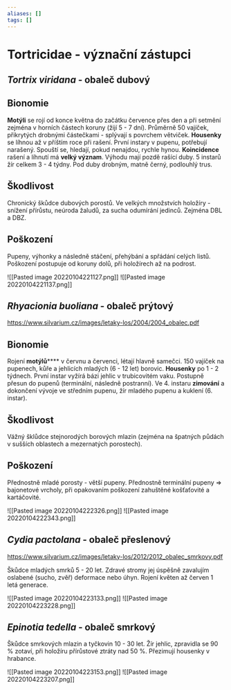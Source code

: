 ```yaml
---
aliases: []
tags: []
---
```

# Tortricidae - význační zástupci

## *Tortrix viridana* - obaleč dubový 

## Bionomie
**Motýli** se rojí od konce května do začátku července přes den a při setmění zejména v horních částech koruny (žijí 5 - 7 dní). Průměrně 50 vajíček, přikrytých drobnými částečkami - splývají s povrchem větviček. **Housenky** se líhnou až v příštím roce při rašení. První instary v pupenu, potřebují narašený. Spouští se, hledají, pokud nenajdou, rychle hynou. **Koincidence** rašení a líhnutí má **velký význam**. Výhodu mají pozdě rašící duby. 5 instarů žír celkem 3 - 4 týdny. Pod duby drobným, matně černý, podlouhlý trus.

## Škodlivost
Chronický škůdce dubových porostů. Ve velkých množstvích holožíry - snížení přírůstu, neúroda žaludů, za sucha odumírání jedinců. Zejména DBL a DBZ.

## Poškození
Pupeny, výhonky a následně stáčení, přehýbání a spřádání celých listů. Poškození postupuje od koruny dolů, při holožírech až na podrost.

![[Pasted image 20220104221127.png]] ![[Pasted image 20220104221137.png]]

## *Rhyacionia buoliana* - obaleč prýtový
https://www.silvarium.cz/images/letaky-los/2004/2004_obalec.pdf
## Bionomie
Rojení **motýlů****** v červnu a červenci, létají hlavně samečci. 150 vajíček na pupenech, kůře a jehlicích mladých (6 - 12 let) borovic. **Housenky** po 1 - 2 týdnech. První instar vyžírá bázi jehlic v trubicovitém vaku. Postupně přesun do pupenů (terminální, následně postranní). Ve 4. instaru **zimování** a dokončení vývoje ve středním pupenu, žír mladého pupenu a kuklení (6. instar).

## Škodlivost
Vážný šklůdce stejnorodých borových mlazin (zejména na špatných půdách v sušších oblastech a mezernatých porostech).

## Poškození
Přednostně mladé porosty - větší pupeny. Přednostně terminální pupeny => bajonetové vrcholy, při opakovaním poškození zahuštěné košťaťovité a kartáčovité.

![[Pasted image 20220104222326.png]] ![[Pasted image 20220104222343.png]]

## *Cydia pactolana* - obaleč přeslenový
https://www.silvarium.cz/images/letaky-los/2012/2012_obalec_smrkovy.pdf

Škůdce mladých smrků 5 - 20 let. Zdravé stromy jej úspěšně zavalujím oslabené (sucho, zvěř) deformace nebo úhyn. Rojení květen až červen 1 letá generace.

![[Pasted image 20220104223133.png]] ![[Pasted image 20220104223228.png]]


## *Epinotia tedella* - obaleč smrkový

Škůdce smrkových mlazin a tyčkovin 10 - 30 let. Žír jehlic, zpravidla se 90 % zotaví, při holožíru přírůstové ztráty nad 50 %. Přezimují housenky v hrabance.

![[Pasted image 20220104223153.png]] ![[Pasted image 20220104223207.png]]